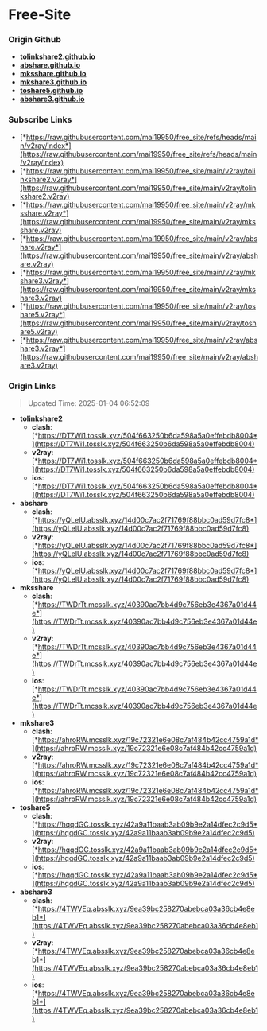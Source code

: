 # Free-Site

### Origin Github

- [**tolinkshare2.github.io**](https://github.com/tolinkshare2/tolinkshare2.github.io)
- [**abshare.github.io**](https://github.com/abshare/abshare.github.io)
- [**mksshare.github.io**](https://github.com/mksshare/mksshare.github.io)
- [**mkshare3.github.io**](https://github.com/mkshare3/mkshare3.github.io)
- [**toshare5.github.io**](https://github.com/toshare5/toshare5.github.io)
- [**abshare3.github.io**](https://github.com/abshare3/abshare3.github.io)

### Subscribe Links

- [*https://raw.githubusercontent.com/mai19950/free_site/refs/heads/main/v2ray/index*](https://raw.githubusercontent.com/mai19950/free_site/refs/heads/main/v2ray/index)
- [*https://raw.githubusercontent.com/mai19950/free_site/main/v2ray/tolinkshare2.v2ray*](https://raw.githubusercontent.com/mai19950/free_site/main/v2ray/tolinkshare2.v2ray)
- [*https://raw.githubusercontent.com/mai19950/free_site/main/v2ray/mksshare.v2ray*](https://raw.githubusercontent.com/mai19950/free_site/main/v2ray/mksshare.v2ray)
- [*https://raw.githubusercontent.com/mai19950/free_site/main/v2ray/abshare.v2ray*](https://raw.githubusercontent.com/mai19950/free_site/main/v2ray/abshare.v2ray)
- [*https://raw.githubusercontent.com/mai19950/free_site/main/v2ray/mkshare3.v2ray*](https://raw.githubusercontent.com/mai19950/free_site/main/v2ray/mkshare3.v2ray)
- [*https://raw.githubusercontent.com/mai19950/free_site/main/v2ray/toshare5.v2ray*](https://raw.githubusercontent.com/mai19950/free_site/main/v2ray/toshare5.v2ray)
- [*https://raw.githubusercontent.com/mai19950/free_site/main/v2ray/abshare3.v2ray*](https://raw.githubusercontent.com/mai19950/free_site/main/v2ray/abshare3.v2ray)

### Origin Links

> Updated Time: 2025-01-04 06:52:09

- **tolinkshare2**
  - **clash**: [*https://DT7Wi1.tosslk.xyz/504f663250b6da598a5a0effebdb8004*](https://DT7Wi1.tosslk.xyz/504f663250b6da598a5a0effebdb8004)
  - **v2ray**: [*https://DT7Wi1.tosslk.xyz/504f663250b6da598a5a0effebdb8004*](https://DT7Wi1.tosslk.xyz/504f663250b6da598a5a0effebdb8004)
  - **ios**: [*https://DT7Wi1.tosslk.xyz/504f663250b6da598a5a0effebdb8004*](https://DT7Wi1.tosslk.xyz/504f663250b6da598a5a0effebdb8004)
- **abshare**
  - **clash**: [*https://yQLelU.absslk.xyz/14d00c7ac2f71769f88bbc0ad59d7fc8*](https://yQLelU.absslk.xyz/14d00c7ac2f71769f88bbc0ad59d7fc8)
  - **v2ray**: [*https://yQLelU.absslk.xyz/14d00c7ac2f71769f88bbc0ad59d7fc8*](https://yQLelU.absslk.xyz/14d00c7ac2f71769f88bbc0ad59d7fc8)
  - **ios**: [*https://yQLelU.absslk.xyz/14d00c7ac2f71769f88bbc0ad59d7fc8*](https://yQLelU.absslk.xyz/14d00c7ac2f71769f88bbc0ad59d7fc8)
- **mksshare**
  - **clash**: [*https://TWDrTt.mcsslk.xyz/40390ac7bb4d9c756eb3e4367a01d44e*](https://TWDrTt.mcsslk.xyz/40390ac7bb4d9c756eb3e4367a01d44e)
  - **v2ray**: [*https://TWDrTt.mcsslk.xyz/40390ac7bb4d9c756eb3e4367a01d44e*](https://TWDrTt.mcsslk.xyz/40390ac7bb4d9c756eb3e4367a01d44e)
  - **ios**: [*https://TWDrTt.mcsslk.xyz/40390ac7bb4d9c756eb3e4367a01d44e*](https://TWDrTt.mcsslk.xyz/40390ac7bb4d9c756eb3e4367a01d44e)
- **mkshare3**
  - **clash**: [*https://ahroRW.mcsslk.xyz/19c72321e6e08c7af484b42cc4759a1d*](https://ahroRW.mcsslk.xyz/19c72321e6e08c7af484b42cc4759a1d)
  - **v2ray**: [*https://ahroRW.mcsslk.xyz/19c72321e6e08c7af484b42cc4759a1d*](https://ahroRW.mcsslk.xyz/19c72321e6e08c7af484b42cc4759a1d)
  - **ios**: [*https://ahroRW.mcsslk.xyz/19c72321e6e08c7af484b42cc4759a1d*](https://ahroRW.mcsslk.xyz/19c72321e6e08c7af484b42cc4759a1d)
- **toshare5**
  - **clash**: [*https://hqqdGC.tosslk.xyz/42a9a11baab3ab09b9e2a14dfec2c9d5*](https://hqqdGC.tosslk.xyz/42a9a11baab3ab09b9e2a14dfec2c9d5)
  - **v2ray**: [*https://hqqdGC.tosslk.xyz/42a9a11baab3ab09b9e2a14dfec2c9d5*](https://hqqdGC.tosslk.xyz/42a9a11baab3ab09b9e2a14dfec2c9d5)
  - **ios**: [*https://hqqdGC.tosslk.xyz/42a9a11baab3ab09b9e2a14dfec2c9d5*](https://hqqdGC.tosslk.xyz/42a9a11baab3ab09b9e2a14dfec2c9d5)
- **abshare3**
  - **clash**: [*https://4TWVEq.absslk.xyz/9ea39bc258270abebca03a36cb4e8eb1*](https://4TWVEq.absslk.xyz/9ea39bc258270abebca03a36cb4e8eb1)
  - **v2ray**: [*https://4TWVEq.absslk.xyz/9ea39bc258270abebca03a36cb4e8eb1*](https://4TWVEq.absslk.xyz/9ea39bc258270abebca03a36cb4e8eb1)
  - **ios**: [*https://4TWVEq.absslk.xyz/9ea39bc258270abebca03a36cb4e8eb1*](https://4TWVEq.absslk.xyz/9ea39bc258270abebca03a36cb4e8eb1)
